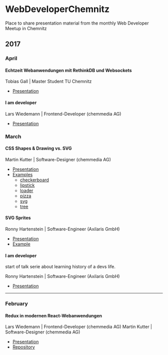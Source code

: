 # WebDeveloperChemnitz
Place to share presentation material from the monthly Web Developer Meetup in Chemnitz

## 2017

### April

#### Echtzeit Webanwendungen mit RethinkDB und Websockets
Tobias Gall | Master Student TU Chemnitz

* [Presentation](https://github.com/ChemnitzerWebDevs/slides/blob/master/2017/April/Rethinkdb%20%26%20Websockets.pdf)

#### I am developer
Lars Wiedemann | Frontend-Developer (chemmedia AG)

* [Presentation](https://github.com/ChemnitzerWebDevs/slides/blob/master/2017/April/I%20am%20developer/whoami.pdf)



### March
#### CSS Shapes & Drawing vs. SVG
Martin Kutter | Software-Designer (chemmedia AG)
* [Presentation](https://github.com/ChemnitzerWebDevs/slides/blob/master/2017/March/CSS%20Shapes/Presentation%20-%20CSS%20Shapes%20%26%20Drawing%20vs.%20SVG.pdf)
* [Examples](https://github.com/ChemnitzerWebDevs/slides/blob/master/2017/March/examples)
	* [checkerboard](https://htmlpreview.github.io/?https://github.com/ChemnitzerWebDevs/slides/blob/master/2017/March/examples/checkerboard/index.html)
	* [lipstick](https://htmlpreview.github.io/?https://github.com/ChemnitzerWebDevs/slides/blob/master/2017/March/examples/lipstick/index.html)
	* [loader](https://htmlpreview.github.io/?https://github.com/ChemnitzerWebDevs/slides/blob/master/2017/March/examples/loader/index.html)
	* [pizza](https://htmlpreview.github.io/?https://github.com/ChemnitzerWebDevs/slides/blob/master/2017/March/examples/pizza/index.html)
	* [svg](https://htmlpreview.github.io/?https://github.com/ChemnitzerWebDevs/slides/blob/master/2017/March/examples/svg/index.html)
	* [tree](https://htmlpreview.github.io/?https://github.com/ChemnitzerWebDevs/slides/blob/master/2017/March/examples/tree/index.html)

#### SVG Sprites
Ronny Hartenstein | Software-Engineer (Axilaris GmbH)
* [Presentation](https://github.com/ChemnitzerWebDevs/slides/blob/master/2017/March/SVG%20Sprites/Presentation%20-%20SVG%20Sprites%20in%20a%20nutshell.pdf)
* [Example](http://blog.rh-flow.de/svg-sprites-demo/index.html)


#### I am developer
start of talk serie about learning history of a devs life.

Ronny Hartenstein | Software-Engineer (Axilaris GmbH)
* [Presentation](https://github.com/ChemnitzerWebDevs/slides/blob/master/2017/March/I%20am%20developer/Presentation%20-%20I%20am%20developer%20I%20have%20no%20life%20-%20Meine%20Lern-Historie.pdf)


- - -
### February
#### Redux in modernen React-Webanwendungen
Lars Wiedemann | Frontend-Developer (chemmedia AG)
Martin Kutter | Software-Designer (chemmedia AG)
* [Presentation](https://github.com/ChemnitzerWebDevs/slides/blob/master/2017/February/Presentation%20-%20REDUX%20in%20modernen%20Webanwendungen.pdf)
* [Repository](https://github.com/gernsdorfer/react-shop)
